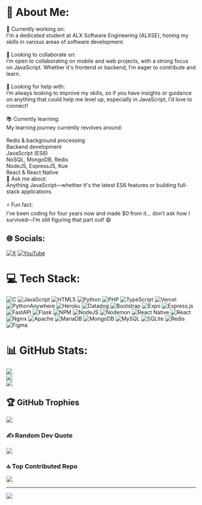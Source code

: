 # 💫 About Me:
🌱 Currently working on:<br>I'm a dedicated student at ALX Software Engineering (ALXSE), honing my skills in various areas of software development.<br><br>🤝 Looking to collaborate on:<br>I’m open to collaborating on mobile and web projects, with a strong focus on JavaScript. Whether it's frontend or backend, I’m eager to contribute and learn.<br><br>🌟 Looking for help with:<br>I’m always looking to improve my skills, so if you have insights or guidance on anything that could help me level up, especially in JavaScript, I’d love to connect!<br><br>📚 Currently learning:<br>My learning journey currently revolves around:<br><br>Redis & background processing<br>Backend development<br>JavaScript (ES6)<br>NoSQL, MongoDB, Redis<br>NodeJS, ExpressJS, Kue<br>React & React Native<br>💬 Ask me about:<br>Anything JavaScript—whether it's the latest ES6 features or building full-stack applications.<br><br>⚡ Fun fact:<br>I’ve been coding for four years now and made $0 from it... don’t ask how I survived—I’m still figuring that part out! 😄


## 🌐 Socials:
[![X](https://img.shields.io/badge/X-black.svg?logo=X&logoColor=white)](https://x.com/IradufashaBikri) [![YouTube](https://img.shields.io/badge/YouTube-%23FF0000.svg?logo=YouTube&logoColor=white)](https://youtube.com/@iradufashaBikri) 

# 💻 Tech Stack:
![C](https://img.shields.io/badge/c-%2300599C.svg?style=flat&logo=c&logoColor=white) ![JavaScript](https://img.shields.io/badge/javascript-%23323330.svg?style=flat&logo=javascript&logoColor=%23F7DF1E) ![HTML5](https://img.shields.io/badge/html5-%23E34F26.svg?style=flat&logo=html5&logoColor=white) ![Python](https://img.shields.io/badge/python-3670A0?style=flat&logo=python&logoColor=ffdd54) ![PHP](https://img.shields.io/badge/php-%23777BB4.svg?style=flat&logo=php&logoColor=white) ![TypeScript](https://img.shields.io/badge/typescript-%23007ACC.svg?style=flat&logo=typescript&logoColor=white) ![Vercel](https://img.shields.io/badge/vercel-%23000000.svg?style=flat&logo=vercel&logoColor=white) ![PythonAnywhere](https://img.shields.io/badge/pythonanywhere-%232F9FD7.svg?style=flat&logo=pythonanywhere&logoColor=151515) ![Heroku](https://img.shields.io/badge/heroku-%23430098.svg?style=flat&logo=heroku&logoColor=white) ![Datadog](https://img.shields.io/badge/datadog-%23632CA6.svg?style=flat&logo=datadog&logoColor=white) ![Bootstrap](https://img.shields.io/badge/bootstrap-%238511FA.svg?style=flat&logo=bootstrap&logoColor=white) ![Expo](https://img.shields.io/badge/expo-1C1E24?style=flat&logo=expo&logoColor=#D04A37) ![Express.js](https://img.shields.io/badge/express.js-%23404d59.svg?style=flat&logo=express&logoColor=%2361DAFB) ![FastAPI](https://img.shields.io/badge/FastAPI-005571?style=flat&logo=fastapi) ![Flask](https://img.shields.io/badge/flask-%23000.svg?style=flat&logo=flask&logoColor=white) ![NPM](https://img.shields.io/badge/NPM-%23CB3837.svg?style=flat&logo=npm&logoColor=white) ![NodeJS](https://img.shields.io/badge/node.js-6DA55F?style=flat&logo=node.js&logoColor=white) ![Nodemon](https://img.shields.io/badge/NODEMON-%23323330.svg?style=flat&logo=nodemon&logoColor=%BBDEAD) ![React Native](https://img.shields.io/badge/react_native-%2320232a.svg?style=flat&logo=react&logoColor=%2361DAFB) ![React](https://img.shields.io/badge/react-%2320232a.svg?style=flat&logo=react&logoColor=%2361DAFB) ![Nginx](https://img.shields.io/badge/nginx-%23009639.svg?style=flat&logo=nginx&logoColor=white) ![Apache](https://img.shields.io/badge/apache-%23D42029.svg?style=flat&logo=apache&logoColor=white) ![MariaDB](https://img.shields.io/badge/MariaDB-003545?style=flat&logo=mariadb&logoColor=white) ![MongoDB](https://img.shields.io/badge/MongoDB-%234ea94b.svg?style=flat&logo=mongodb&logoColor=white) ![MySQL](https://img.shields.io/badge/mysql-4479A1.svg?style=flat&logo=mysql&logoColor=white) ![SQLite](https://img.shields.io/badge/sqlite-%2307405e.svg?style=flat&logo=sqlite&logoColor=white) ![Redis](https://img.shields.io/badge/redis-%23DD0031.svg?style=flat&logo=redis&logoColor=white) ![Figma](https://img.shields.io/badge/figma-%23F24E1E.svg?style=flat&logo=figma&logoColor=white)
# 📊 GitHub Stats:
![](https://github-readme-stats.vercel.app/api?username=bikriira&theme=dracula&hide_border=true&include_all_commits=false&count_private=false)<br/>
![](https://github-readme-streak-stats.herokuapp.com/?user=bikriira&theme=dracula&hide_border=true)<br/>
![](https://github-readme-stats.vercel.app/api/top-langs/?username=bikriira&theme=dracula&hide_border=true&include_all_commits=false&count_private=false&layout=compact)

## 🏆 GitHub Trophies
![](https://github-profile-trophy.vercel.app/?username=bikriira&theme=radical&no-frame=false&no-bg=true&margin-w=4)

### ✍️ Random Dev Quote
![](https://quotes-github-readme.vercel.app/api?type=horizontal&theme=dark)

### 🔝 Top Contributed Repo
![](https://github-contributor-stats.vercel.app/api?username=bikriira&limit=5&theme=monokai&combine_all_yearly_contributions=true)

---
[![](https://visitcount.itsvg.in/api?id=bikriira&icon=0&color=0)](https://visitcount.itsvg.in)

<!-- Proudly created with GPRM ( https://gprm.itsvg.in ) -->

